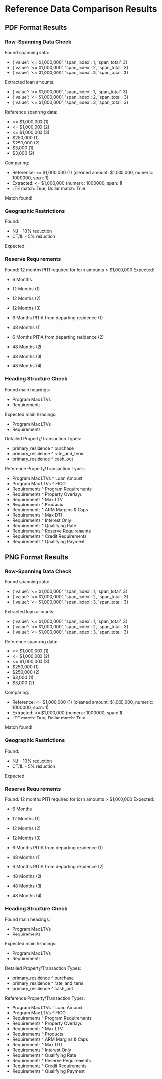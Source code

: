 # Reference Data Comparison Results

## PDF Format Results

### Row-Spanning Data Check
Found spanning data:
- {'value': '<= $1,000,000', 'span_index': 1, 'span_total': 3}
- {'value': '<= $1,000,000', 'span_index': 2, 'span_total': 3}
- {'value': '<= $1,000,000', 'span_index': 3, 'span_total': 3}


Extracted loan amounts:
- {'value': '<= $1,000,000', 'span_index': 1, 'span_total': 3}
- {'value': '<= $1,000,000', 'span_index': 2, 'span_total': 3}
- {'value': '<= $1,000,000', 'span_index': 3, 'span_total': 3}

Reference spanning data:
- <= $1,000,000 (1)
- <= $1,000,000 (2)
- <= $1,000,000 (3)
- $250,000 (1)
- $250,000 (2)
- $3,000 (1)
- $3,000 (2)

Comparing:
- Reference: <= $1,000,000 (1) (cleaned amount: $1,000,000, numeric: 1000000, span: 1)
- Extracted: <= $1,000,000 (numeric: 1000000, span: 1)
- LTE match: True, Dollar match: True

Match found!
### Geographic Restrictions
Found:
- NJ - 10% reduction
- CT/IL - 5% reduction

Expected:
### Reserve Requirements
Found: 12 months PITI required for loan amounts > $1,000,000
Expected:
- 6 Months

- 12 Months (1)

- 12 Months (2)

- 12 Months (3)

- 6 Months PITIA from departing residence (1)

- 48 Months (1)

- 6 Months PITIA from departing residence (2)

- 48 Months (2)

- 48 Months (3)

- 48 Months (4)

### Heading Structure Check
Found main headings:
- Program Max LTVs
- Requirements

Expected main headings:
- Program Max LTVs
- Requirements


Detailed Property/Transaction Types:
- primary_residence ^ purchase
- primary_residence ^ rate_and_term
- primary_residence ^ cash_out

Reference Property/Transaction Types:
- Program Max LTVs ^ Loan Amount
- Program Max LTVs ^ FICO
- Requirements ^ Program Requirements
- Requirements ^ Property Overlays
- Requirements ^ Max LTV
- Requirements ^ Products
- Requirements ^ ARM Margins & Caps
- Requirements ^ Max DTI
- Requirements ^ Interest Only
- Requirements ^ Qualifying Rate
- Requirements ^ Reserve Requirements
- Requirements ^ Credit Requirements
- Requirements ^ Qualifying Payment
## PNG Format Results

### Row-Spanning Data Check
Found spanning data:
- {'value': '<= $1,000,000', 'span_index': 1, 'span_total': 3}
- {'value': '<= $1,000,000', 'span_index': 2, 'span_total': 3}
- {'value': '<= $1,000,000', 'span_index': 3, 'span_total': 3}


Extracted loan amounts:
- {'value': '<= $1,000,000', 'span_index': 1, 'span_total': 3}
- {'value': '<= $1,000,000', 'span_index': 2, 'span_total': 3}
- {'value': '<= $1,000,000', 'span_index': 3, 'span_total': 3}

Reference spanning data:
- <= $1,000,000 (1)
- <= $1,000,000 (2)
- <= $1,000,000 (3)
- $250,000 (1)
- $250,000 (2)
- $3,000 (1)
- $3,000 (2)

Comparing:
- Reference: <= $1,000,000 (1) (cleaned amount: $1,000,000, numeric: 1000000, span: 1)
- Extracted: <= $1,000,000 (numeric: 1000000, span: 1)
- LTE match: True, Dollar match: True

Match found!
### Geographic Restrictions
Found:
- NJ - 10% reduction
- CT/IL - 5% reduction

Expected:
### Reserve Requirements
Found: 12 months PITI required for loan amounts > $1,000,000
Expected:
- 6 Months

- 12 Months (1)

- 12 Months (2)

- 12 Months (3)

- 6 Months PITIA from departing residence (1)

- 48 Months (1)

- 6 Months PITIA from departing residence (2)

- 48 Months (2)

- 48 Months (3)

- 48 Months (4)

### Heading Structure Check
Found main headings:
- Program Max LTVs
- Requirements

Expected main headings:
- Program Max LTVs
- Requirements


Detailed Property/Transaction Types:
- primary_residence ^ purchase
- primary_residence ^ rate_and_term
- primary_residence ^ cash_out

Reference Property/Transaction Types:
- Program Max LTVs ^ Loan Amount
- Program Max LTVs ^ FICO
- Requirements ^ Program Requirements
- Requirements ^ Property Overlays
- Requirements ^ Max LTV
- Requirements ^ Products
- Requirements ^ ARM Margins & Caps
- Requirements ^ Max DTI
- Requirements ^ Interest Only
- Requirements ^ Qualifying Rate
- Requirements ^ Reserve Requirements
- Requirements ^ Credit Requirements
- Requirements ^ Qualifying Payment
